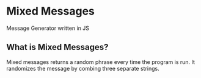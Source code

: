 # Mixed Messages
Message Generator written in JS

## What is Mixed Messages?
Mixed messages returns a random phrase every time the program is run. It randomizes the message by combing three separate strings.
